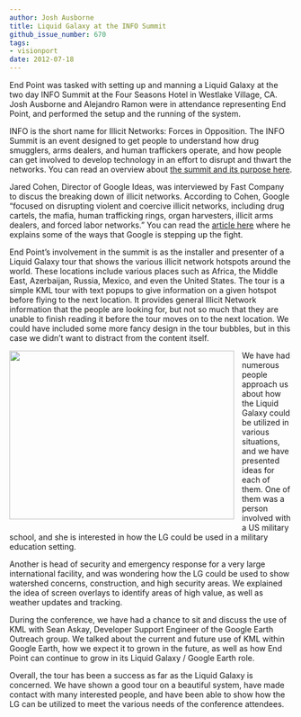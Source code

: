 ```yaml
---
author: Josh Ausborne
title: Liquid Galaxy at the INFO Summit
github_issue_number: 670
tags:
- visionport
date: 2012-07-18
---
```




End Point was tasked with setting up and manning a Liquid Galaxy at the two day INFO Summit at the Four Seasons Hotel in Westlake Village, CA. Josh Ausborne and Alejandro Ramon were in attendance representing End Point, and performed the setup and the running of the system.

INFO is the short name for Illicit Networks: Forces in Opposition. The INFO Summit is an event designed to get people to understand how drug smugglers, arms dealers, and human traffickers operate, and how people can get involved to develop technology in an effort to disrupt and thwart the networks. You can read an overview about [the summit and its purpose here](http://www.eventfarm.com/events/index/4fa178ff-9d74-4156-8144-76320ab551d8/?page=4ff5b3ef-d248-480d-be2d-2dee0ab551d8).

Jared Cohen, Director of Google Ideas, was interviewed by Fast Company to discus the breaking down of illicit networks. According to Cohen, Google “focused on disrupting violent and coercive illicit networks, including drug cartels, the mafia, human trafficking rings, organ harvesters, illicit arms dealers, and forced labor networks.” You can read the [article here](https://www.fastcompany.com/1842993/how-googles-fighting-terrorists-and-human-traffickers) where he explains some of the ways that Google is stepping up the fight.

End Point’s involvement in the summit is as the installer and presenter of a Liquid Galaxy tour that shows the various illicit network hotspots around the world. These locations include various places such as Africa, the Middle East, Azerbaijan, Russia, Mexico, and even the United States. The tour is a simple KML tour with text popups to give information on a given hotspot before flying to the next location. It provides general Illicit Network information that the people are looking for, but not so much that they are unable to finish reading it before the tour moves on to the next location. We could have included some more fancy design in the tour bubbles, but in this case we didn’t want to distract from the content itself.

<div class="separator" style="clear: both; text-align: center;"><a href="/blog/2012/07/liquid-galaxy-at-info-summit/image-0-big.jpeg" imageanchor="1" style="clear:left; float:left;margin-right:1em; margin-bottom:1em"><img border="0" height="300" src="/blog/2012/07/liquid-galaxy-at-info-summit/image-0.jpeg" width="400"/></a></div>

We have had numerous people approach us about how the Liquid Galaxy could be utilized in various situations, and we have presented ideas for each of them. One of them was a person involved with a US military school, and she is interested in how the LG could be used in a military education setting.

Another is head of security and emergency response for a very large international facility, and was wondering how the LG could be used to show watershed concerns, construction, and high security areas. We explained the idea of screen overlays to identify areas of high value, as well as weather updates and tracking.

During the conference, we have had a chance to sit and discuss the use of KML with Sean Askay, Developer Support Engineer of the Google Earth Outreach group. We talked about the current and future use of KML within Google Earth, how we expect it to grown in the future, as well as how End Point can continue to grow in its Liquid Galaxy / Google Earth role.

Overall, the tour has been a success as far as the Liquid Galaxy is concerned. We have shown a good tour on a beautiful system, have made contact with many interested people, and have been able to show how the LG can be utilized to meet the various needs of the conference attendees.


